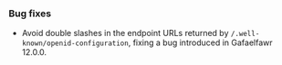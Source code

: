 ### Bug fixes

- Avoid double slashes in the endpoint URLs returned by `/.well-known/openid-configuration`, fixing a bug introduced in Gafaelfawr 12.0.0.
